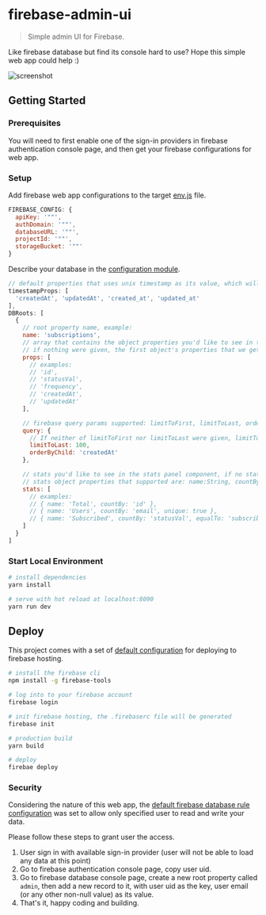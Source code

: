 # firebase-admin-ui
> Simple admin UI for Firebase.

Like firebase database but find its console hard to use? Hope this simple web app could help :)

![screenshot](https://user-images.githubusercontent.com/5327840/36336311-fb6461fe-13c9-11e8-98d3-6e7c943baa32.png)


## Getting Started

### Prerequisites

You will need to first enable one of the sign-in providers in firebase authentication console page, and then get your firebase configurations for web app.

### Setup

Add firebase web app configurations to the target [env.js](https://github.com/J1wu/firebase-admin-ui/tree/master/config) file.

```js
FIREBASE_CONFIG: {
  apiKey: '""',
  authDomain: '""',
  databaseURL: '""',
  projectId: '""',
  storageBucket: '""'
}
```

Describe your database in the [configuration module](https://github.com/J1wu/firebase-admin-ui/tree/master/config/firebase.js).

```js
// default properties that uses unix timestamp as its value, which will be parsed into Datetime string on the page
timestampProps: [
  'createdAt', 'updatedAt', 'created_at', 'updated_at'
],
DBRoots: [
  {
    // root property name, example:
    name: 'subscriptions',
    // array that contains the object properties you'd like to see in the table component as the table header,
    // if nothing were given, the first object's properties that we get from this root will be used to set up table header.
    props: [
      // examples:
      // 'id',
      // 'statusVal',
      // 'frequency',
      // 'createdAt',
      // 'updatedAt'
    ],

    // firebase query params supported: limitToFirst, limitToLast, orderByChild
    query: {
      // If neither of limitToFirst nor limitToLast were given, limitToLast: 100 will be applied by default
      limitToLast: 100,
      orderByChild: 'createdAt'
    },

    // stats you'd like to see in the stats panel component, if no stats were given, only the 'total' count (count by '.key') will be displayed.
    // stats object properties that supported are: name:String, countBy:String, unique:Boolean, equalTo:String
    stats: [
      // examples:
      // { name: 'Total', countBy: 'id' },
      // { name: 'Users', countBy: 'email', unique: true },
      // { name: 'Subscribed', countBy: 'statusVal', equalTo: 'subscribed' }
    ]
  }
]
```

### Start Local Environment

```sh
# install dependencies
yarn install

# serve with hot reload at localhost:8090
yarn run dev
```

## Deploy

This project comes with a set of [default configuration](https://github.com/J1wu/firebase-admin-ui/tree/master/firebase.json) for deploying to firebase hosting.

```sh
# install the firebase cli
npm install -g firebase-tools

# log into to your firebase account
firebase login

# init firebase hosting, the .firebaserc file will be generated
firebase init

# production build
yarn build

# deploy
firebae deploy
```

### Security

Considering the nature of this web app, the [default firebase database rule configuration](https://github.com/J1wu/firebase-admin-ui/tree/master/database.rules.json) was set to allow only specified user to read and write your data.

Please follow these steps to grant user the access.

1. User sign in with available sign-in provider (user will not be able to load any data at this point)
1. Go to firebase authentication console page, copy user uid.
1. Go to firebase database console page, create a new root property called `admin`, then add a new record to it, with user uid as the key, user email (or any other non-null value) as its value.
1. That's it, happy coding and building.
